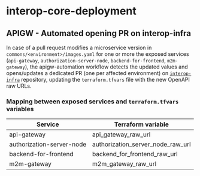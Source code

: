 # interop-core-deployment

## APIGW - Automated opening PR on interop-infra
In case of a pull request modifies a microservice version in
`commons/<environment>/images.yaml` for one or more the exposed services
(`api-gateway`, `authorization-server-node`, `backend-for-frontend`, `m2m-gateway`),
the apigw-automation workflow detects the updated values and opens/updates a dedicated PR
(one per affected environment) on [`interop-infra`](https://github.com/pagopa/interop-infra) repository,
updating the `terraform.tfvars` file with the new OpenAPI raw URLs.


### Mapping between exposed services and `terraform.tfvars` variables

| Service                     | Terraform variable                       |
|------------------------------|------------------------------------------|
| api-gateway                 | api_gateway_raw_url                      |
| authorization-server-node   | authorization_server_node_raw_url        |
| backend-for-frontend        | backend_for_frontend_raw_url             |
| m2m-gateway                 | m2m_gateway_raw_url                      |
